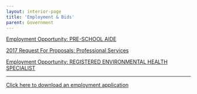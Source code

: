 ```yaml
---
layout: interior-page
title: 'Employment & Bids'
parent: Government
---
```


[Employment Opportunity: PRE-SCHOOL AIDE](https://storage.googleapis.com/static.rutherford-nj.com/finance/Employment/AIDE.pdf)

[2017 Request For Proposals: Professional Services](https://storage.googleapis.com/static.rutherford-nj.com/finance/Employment/2017%20RFP%20Professional%20Services.pdf)

[Employment Opportunity: REGISTERED ENVIRONMENTAL HEALTH SPECIALIST](https://storage.googleapis.com/static.rutherford-nj.com/finance/Employment/REHSJobAnnouncement.pdf)

---

[Click here to download an employment application](http://static.rutherford-nj.com/borough-clerk/permits-licenses/Employment%20Application.pdf)
